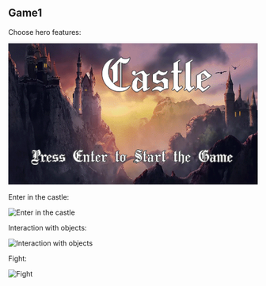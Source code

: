 ## Game1

Choose hero features:

![Choose hero features gif](/readme/Choose_hero_features.gif)

Enter in the castle:

![Enter in the castle](/../readme/Enter_in_the_castle.gif)

Interaction with objects:

![Interaction with objects](/../readme/Interaction_with_object.gif)

Fight:

![Fight](/../readme/Fight.gif)

